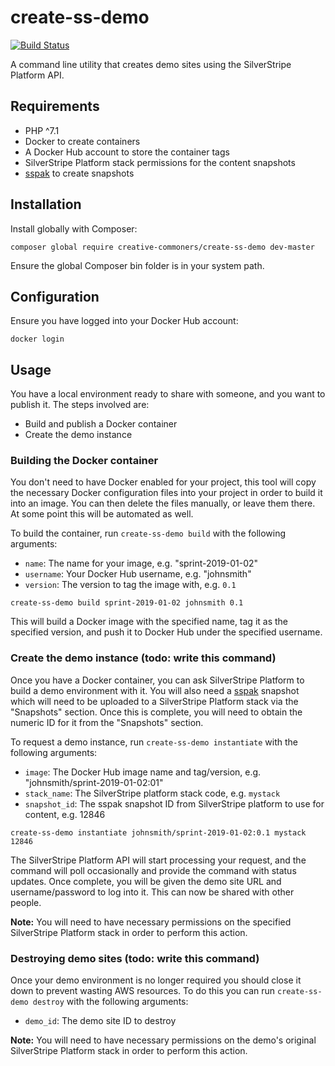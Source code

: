 # create-ss-demo

[![Build Status](https://travis-ci.org/creative-commoners/create-ss-demo.svg?branch=master)](https://travis-ci.org/creative-commoners/create-ss-demo)

A command line utility that creates demo sites using the SilverStripe Platform API.

## Requirements

* PHP ^7.1
* Docker to create containers
* A Docker Hub account to store the container tags
* SilverStripe Platform stack permissions for the content snapshots
* [sspak](https://github.com/silverstripe/sspak) to create snapshots

## Installation

Install globally with Composer:

```
composer global require creative-commoners/create-ss-demo dev-master
```

Ensure the global Composer bin folder is in your system path.

## Configuration

Ensure you have logged into your Docker Hub account:

```
docker login
```

## Usage

You have a local environment ready to share with someone, and you want to publish it. The steps involved are:

* Build and publish a Docker container
* Create the demo instance

### Building the Docker container

You don't need to have Docker enabled for your project, this tool will copy the necessary Docker configuration files
into your project in order to build it into an image. You can then delete the files manually, or leave them there.
At some point this will be automated as well.

To build the container, run `create-ss-demo build` with the following arguments:

* `name`: The name for your image, e.g. "sprint-2019-01-02"
* `username`: Your Docker Hub username, e.g. "johnsmith"
* `version`: The version to tag the image with, e.g. `0.1`

```
create-ss-demo build sprint-2019-01-02 johnsmith 0.1
```

This will build a Docker image with the specified name, tag it as the specified version, and push it to Docker Hub
under the specified username.

### Create the demo instance (todo: write this command)

Once you have a Docker container, you can ask SilverStripe Platform to build a demo environment with it. You will also
need a [sspak](https://github.com/silverstripe/sspak) snapshot which will need to be uploaded to a SilverStripe
Platform stack via the "Snapshots" section. Once this is complete, you will need to obtain the numeric ID for it from
the "Snapshots" section.

To request a demo instance, run `create-ss-demo instantiate` with the following arguments:

* `image`: The Docker Hub image name and tag/version, e.g. "johnsmith/sprint-2019-01-02:01"
* `stack_name`: The SilverStripe platform stack code, e.g. `mystack`
* `snapshot_id`: The sspak snapshot ID from SilverStripe platform to use for content, e.g. 12846

```
create-ss-demo instantiate johnsmith/sprint-2019-01-02:0.1 mystack 12846
```

The SilverStripe Platform API will start processing your request, and the command will poll occasionally and provide
the command with status updates. Once complete, you will be given the demo site URL and username/password to log into
it. This can now be shared with other people.

**Note:** You will need to have necessary permissions on the specified SilverStripe Platform stack in order
to perform this action.

### Destroying demo sites (todo: write this command)

Once your demo environment is no longer required you should close it down to prevent wasting AWS resources. To do this
you can run `create-ss-demo destroy` with the following arguments:

* `demo_id`: The demo site ID to destroy

**Note:** You will need to have necessary permissions on the demo's original SilverStripe Platform stack in order
to perform this action.
